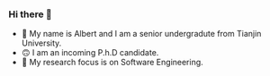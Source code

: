### Hi there 👋
- 🥳 My name is Albert and I am a senior undergradute from Tianjin University.
- 🙃 I am an incoming P.h.D candidate.
- 🔭 My research focus is on Software Engineering.
